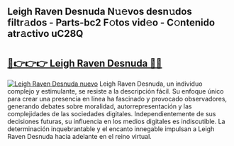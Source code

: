 ## Leigh Raven Desnuda N𝚞𝚎vos desn𝚞dos filtr𝚊dos - Parts-bc2 F𝚘tos vid𝚎o - C𝚘ntenido atr𝚊ctivo uC28Q

# <h2><a href="http://mb8nqsj.tromn.icu/?c=Leigh+Raven+Desnuda">🔗👉👉👉 Leigh Raven Desnuda 🔗🔗</a></h2>

[![Leigh Raven Desnuda nuevo](https://i.imgur.com/pEAQMta.gif)](http://mb8nqsj.tromn.icu/?c=Leigh+Raven+Desnuda)
Leigh Raven Desnuda, un individuo complejo y estimulante, se resiste a la descripción fácil. Su enfoque único para crear una presencia en línea ha fascinado y provocado observadores, generando debates sobre moralidad, autorrepresentación y las complejidades de las sociedades digitales. Independientemente de sus decisiones futuras, su influencia en los medios digitales es indiscutible. La determinación inquebrantable y el encanto innegable impulsan a Leigh Raven Desnuda hacia adelante en el reino virtual.

